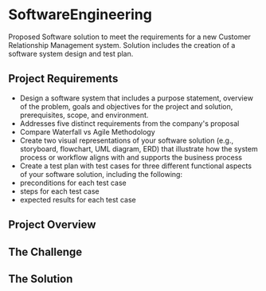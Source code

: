# SoftwareEngineering
Proposed Software solution to meet the requirements for a new Customer Relationship Management system. Solution includes the creation of a software system design and test plan.

<h2>Project Requirements</h2>
<ul>
  <li>Design a software system that includes a purpose statement, overview of the problem, goals and objectives for the project and solution, prerequisites, scope, and environment.</li>
  <li>Addresses five distinct requirements from the company's proposal</li>
  <li>Compare Waterfall vs Agile Methodology</li>
  <li>Create two visual representations of your software solution (e.g., storyboard, flowchart, UML diagram, ERD) that illustrate how the system process or workflow aligns with and supports the business process</li>
  <li>Create a test plan with test cases for three different functional aspects of your software solution, including the following:
    <li>preconditions for each  test case</li>
    <li>steps for each  test case</li>
    <li>expected results for each test case</li></li>
</ul>

<h2>Project Overview</h2>
<ul>
  </li></li>
</ul>

<h2>The Challenge</h2>
<ul>
  </li></li>
</ul>

<h2>The Solution</h2>
<ul>
  </li></li>
</ul>
